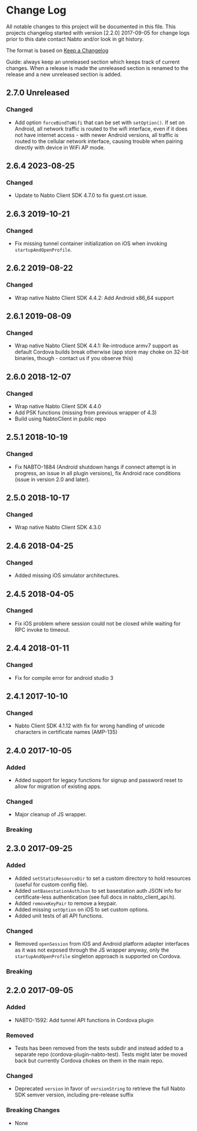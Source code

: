 # Change Log

All notable changes to this project will be documented in this file. This projects changelog started
with version [2.2.0] 2017-09-05 for change logs prior to this date contact Nabto and/or look in git
history.

The format is based on [Keep a Changelog](http://keepachangelog.com/)

Guide: always keep an unreleased section which keeps track of current
changes. When a release is made the unreleased section is renamed to
the release and a new unreleased section is added.

## 2.7.0 Unreleased

### Changed
- Add option `forceBindToWifi` that can be set with `setOption()`. If set on Android, all network traffic is routed to the wifi interface,
  even if it does not have internet access - with newer Android versions, all traffic is routed to the cellular network interface, causing trouble
  when pairing directly with device in WiFi AP mode.

## 2.6.4 2023-08-25

### Changed
- Update to Nabto Client SDK 4.7.0 to fix guest.crt issue.


## 2.6.3 2019-10-21

### Changed
- Fix missing tunnel container initialization on iOS when invoking `startupAndOpenProfile`.

## 2.6.2 2019-08-22

### Changed
- Wrap native Nabto Client SDK 4.4.2: Add Android x86_64 support

## 2.6.1 2019-08-09

### Changed
- Wrap native Nabto Client SDK 4.4.1: Re-introduce armv7 support as default Cordova builds break otherwise (app store may choke on 32-bit binaries, though - contact us if you observe this)


## 2.6.0 2018-12-07

### Changed
- Wrap native Nabto Client SDK 4.4.0
- Add PSK functions (missing from previous wrapper of 4.3)
- Build using NabtoClient in public repo

## 2.5.1 2018-10-19

### Changed
- Fix NABTO-1884 (Android shutdown hangs if connect attempt is in progress, an issue in all plugin versions), fix Android race conditions (issue in version 2.0 and later).

## 2.5.0 2018-10-17

### Changed
- Wrap native Nabto Client SDK 4.3.0

## 2.4.6 2018-04-25

### Changed
- Added missing iOS simulator architectures.

## 2.4.5 2018-04-05

### Changed
- Fix iOS problem where session could not be closed while waiting for RPC invoke to timeout.

## 2.4.4 2018-01-11

### Changed
- Fix for compile error for android studio 3

## 2.4.1 2017-10-10

### Changed
- Nabto Client SDK 4.1.12 with fix for wrong handling of unicode characters in certificate names (AMP-135)

## 2.4.0 2017-10-05

### Added
- Added support for legacy functions for signup and password reset to allow for migration of existing apps.

### Changed
- Major cleanup of JS wrapper.

### Breaking

## 2.3.0 2017-09-25

### Added
- Added `setStaticResourceDir` to set a custom directory to hold resources (useful for custom config file).
- Added `setBasestationAuthJson` to set basestation auth JSON info for certificate-less authentication (see full docs in nabto_client_api.h).
- Added `removeKeyPair` to remove a keypair.
- Added missing `setOption` on iOS to set custom options.
- Added unit tests of all API functions.

### Changed
- Removed `openSession` from iOS and Android platform adapter interfaces as it was not exposed through the JS wrapper anyway, only the `startupAndOpenProfile` singleton approach is supported on Cordova.

### Breaking


## 2.2.0 2017-09-05

### Added
- NABTO-1592: Add tunnel API functions in Cordova plugin

### Removed
- Tests has been removed from the tests subdir and instead added to a separate repo (cordova-plugin-nabto-test). Tests might later be moved back but currently Cordova chokes on them in the main repo.

### Changed
- Deprecated `version` in favor of `versionString` to retrieve the full Nabto SDK semver version,
  including pre-release suffix

### Breaking Changes
- None
